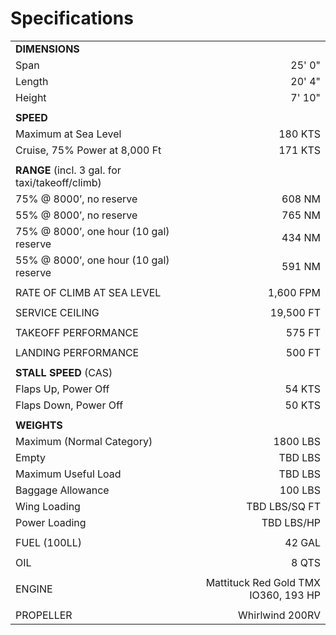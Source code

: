 <!--- Adapted from Roberta Ann Hegy's POH for RV-7 N2447A --->

# Specifications 

|     |     |
|-----|----:|
|**DIMENSIONS**|     |
|Span| 25' 0"|
|Length| 20' 4"|
|Height| 7' 10"|
|     |     |
|**SPEED**|     |
|Maximum at Sea Level| 180 KTS|
|Cruise, 75% Power at 8,000 Ft| 171 KTS|
|     |     |
|**RANGE** (incl. 3 gal. for taxi/takeoff/climb)|     |
|75% @ 8000’, no reserve| 608 NM|
|55% @ 8000’, no reserve| 765 NM|
|75% @ 8000’, one hour (10 gal) reserve| 434 NM|
|55% @ 8000’, one hour (10 gal) reserve| 591 NM|
|     |     |
|RATE OF CLIMB AT SEA LEVEL| 1,600 FPM|
|     |     |
|SERVICE CEILING| 19,500 FT|
|     |     |
|TAKEOFF PERFORMANCE| 575 FT|
|     |     |
|LANDING PERFORMANCE| 500 FT|
|     |     |
|**STALL SPEED** (CAS)|     |
|Flaps Up, Power Off| 54 KTS|
|Flaps Down, Power Off| 50 KTS|
|     |     |
|**WEIGHTS**|      |
|Maximum (Normal Category)| 1800 LBS
|Empty| TBD LBS|
|Maximum Useful Load| TBD LBS|
|Baggage Allowance| 100 LBS|
|Wing Loading| TBD LBS/SQ FT|
|Power Loading| TBD LBS/HP
|     |     |
|FUEL (100LL)| 42 GAL|
|     |     |
|OIL| 8 QTS|
|     |     |
|ENGINE| Mattituck Red Gold TMX IO360, 193 HP|
|     |     |
|PROPELLER| Whirlwind 200RV|
